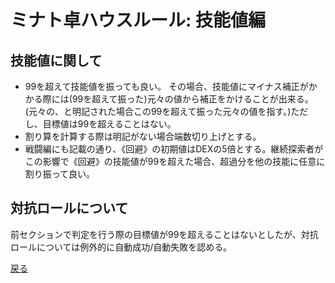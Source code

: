 # ミナト卓ハウスルール: 技能値編

## 技能値に関して

- 99を超えて技能値を振っても良い。
  その場合、技能値にマイナス補正がかかる際には(99を超えて振った)元々の値から補正をかけることが出来る。(元々の、と明記された場合この99を超えて振った元々の値を指す。)ただし、目標値は99を超えることはない。
- 割り算を計算する際は明記がない場合端数切り上げとする。
- 戦闘編にも記載の通り、《回避》の初期値はDEXの5倍とする。継続探索者がこの影響で《回避》の技能値が99を超えた場合、超過分を他の技能に任意に割り振って良い。

## 対抗ロールについて

前セクションで判定を行う際の目標値が99を超えることはないとしたが、対抗ロールについては例外的に自動成功/自動失敗を認める。

[戻る](./README.md)

